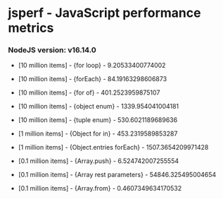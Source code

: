 # jsperf - JavaScript performance metrics
### NodeJS version: v16.14.0
- [10 million items] - {for loop} - 9.20533400774002
- [10 million items] - {forEach} - 84.19163298606873
- [10 million items] - {for of} - 401.2523959875107

- [10 million items] - {object enum} - 1339.954041004181
- [10 million items] - {tuple enum} - 530.6021189689636

- [1 million items] - {Object for in} - 453.2319589853287
- [1 million items] - {Object.entries forEach} - 1507.3654209971428

- [0.1 million items] - {Array.push} - 6.524742007255554
- [0.1 million items] - {Array rest parameters} - 54846.325495004654
- [0.1 million items] - {Array.from} - 0.4607349634170532

